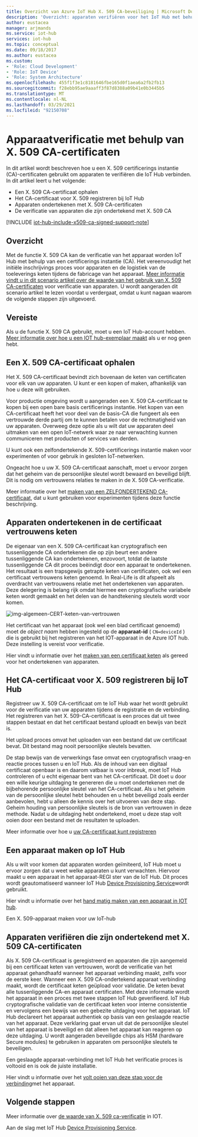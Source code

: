 ```yaml
---
title: Overzicht van Azure IoT Hub X. 509 CA-beveiliging | Microsoft Docs
description: 'Overzicht: apparaten verifiëren voor het IoT Hub met behulp van X. 509-certificerings instanties.'
author: eustacea
manager: arjmands
ms.service: iot-hub
services: iot-hub
ms.topic: conceptual
ms.date: 09/18/2017
ms.author: eustacea
ms.custom:
- 'Role: Cloud Development'
- 'Role: IoT Device'
- 'Role: System Architecture'
ms.openlocfilehash: 455f1f3e1c8181646fbe165d0f1aea6a2fb2fb13
ms.sourcegitcommit: f28ebb95ae9aaaff3f87d8388a09b41e0b3445b5
ms.translationtype: MT
ms.contentlocale: nl-NL
ms.lasthandoff: 03/29/2021
ms.locfileid: "92150708"
---
```

# <a name="device-authentication-using-x509-ca-certificates"></a>Apparaatverificatie met behulp van X. 509 CA-certificaten

In dit artikel wordt beschreven hoe u een X. 509 certificerings instantie (CA)-certificaten gebruikt om apparaten te verifiëren die IoT Hub verbinden.  In dit artikel leert u het volgende:

* Een X. 509 CA-certificaat ophalen
* Het CA-certificaat voor X. 509 registreren bij IoT Hub
* Apparaten ondertekenen met X. 509 CA-certificaten
* De verificatie van apparaten die zijn ondertekend met X. 509 CA

[!INCLUDE [iot-hub-include-x509-ca-signed-support-note](../../includes/iot-hub-include-x509-ca-signed-support-note.md)]

## <a name="overview"></a>Overzicht

Met de functie X. 509 CA kan de verificatie van het apparaat worden IoT Hub met behulp van een certificerings instantie (CA). Het vereenvoudigt het initiële inschrijvings proces voor apparaten en de logistiek van de toeleverings keten tijdens de fabricage van het apparaat. [Meer informatie vindt u in dit scenario artikel over de waarde van het gebruik van X. 509 CA-certificaten](iot-hub-x509ca-concept.md) voor verificatie van apparaten.  U wordt aangeraden dit scenario artikel te lezen voordat u verdergaat, omdat u kunt nagaan waarom de volgende stappen zijn uitgevoerd.

## <a name="prerequisite"></a>Vereiste

Als u de functie X. 509 CA gebruikt, moet u een IoT Hub-account hebben.  [Meer informatie over hoe u een IOT hub-exemplaar maakt](quickstart-send-telemetry-dotnet.md) als u er nog geen hebt.

## <a name="how-to-get-an-x509-ca-certificate"></a>Een X. 509 CA-certificaat ophalen

Het X. 509 CA-certificaat bevindt zich bovenaan de keten van certificaten voor elk van uw apparaten.  U kunt er een kopen of maken, afhankelijk van hoe u deze wilt gebruiken.

Voor productie omgeving wordt u aangeraden een X. 509 CA-certificaat te kopen bij een open bare basis certificerings instantie. Het kopen van een CA-certificaat heeft het voor deel van de basis-CA die fungeert als een vertrouwde derde partij om te kunnen betalen voor de rechtmatigheid van uw apparaten. Overweeg deze optie als u wilt dat uw apparaten deel uitmaken van een open IoT-netwerk waar ze naar verwachting kunnen communiceren met producten of services van derden.

U kunt ook een zelfondertekende X. 509-certificerings instantie maken voor experimenten of voor gebruik in gesloten IoT-netwerken.

Ongeacht hoe u uw X. 509 CA-certificaat aanschaft, moet u ervoor zorgen dat het geheim van de persoonlijke sleutel wordt bewaard en beveiligd blijft.  Dit is nodig om vertrouwens relaties te maken in de X. 509 CA-verificatie.

Meer informatie over het [maken van een ZELFONDERTEKEND CA-certificaat](https://github.com/Azure/azure-iot-sdk-c/blob/master/tools/CACertificates/CACertificateOverview.md), dat u kunt gebruiken voor experimenten tijdens deze functie beschrijving.

## <a name="sign-devices-into-the-certificate-chain-of-trust"></a>Apparaten ondertekenen in de certificaat vertrouwens keten

De eigenaar van een X. 509 CA-certificaat kan cryptografisch een tussenliggende CA ondertekenen die op zijn beurt een andere tussenliggende CA kan ondertekenen, enzovoort, totdat de laatste tussenliggende CA dit proces beëindigt door een apparaat te ondertekenen. Het resultaat is een trapsgewijs getrapte keten van certificaten, ook wel een certificaat vertrouwens keten genoemd. In Real-Life is dit afspeelt als overdracht van vertrouwens relatie met het ondertekenen van apparaten. Deze delegering is belang rijk omdat hiermee een cryptografische variabele keten wordt gemaakt en het delen van de handtekening sleutels wordt voor komen.

![img-algemeen-CERT-keten-van-vertrouwen](./media/generic-cert-chain-of-trust.png)

Het certificaat van het apparaat (ook wel een blad certificaat genoemd) moet de *object naam* hebben ingesteld op de **apparaat-id** ( `CN=deviceId` ) die is gebruikt bij het registreren van het IOT-apparaat in de Azure IOT hub. Deze instelling is vereist voor verificatie.

Hier vindt u informatie over het [maken van een certificaat keten](https://github.com/Azure/azure-iot-sdk-c/blob/master/tools/CACertificates/CACertificateOverview.md) als gereed voor het ondertekenen van apparaten.

## <a name="how-to-register-the-x509-ca-certificate-to-iot-hub"></a>Het CA-certificaat voor X. 509 registreren bij IoT Hub

Registreer uw X. 509 CA-certificaat om te IoT Hub waar het wordt gebruikt voor de verificatie van uw apparaten tijdens de registratie en de verbinding.  Het registreren van het X. 509-CA-certificaat is een proces dat uit twee stappen bestaat en dat het certificaat bestand uploadt en bewijs van bezit is.

Het upload proces omvat het uploaden van een bestand dat uw certificaat bevat.  Dit bestand mag nooit persoonlijke sleutels bevatten.

De stap bewijs van de verwerkings fase omvat een cryptografisch vraag-en reactie proces tussen u en IoT Hub.  Als de inhoud van een digitaal certificaat openbaar is en daarom vatbaar is voor inbreuk, moet IoT Hub controleren of u echt eigenaar bent van het CA-certificaat.  Dit doet u door een wille keurige uitdaging te genereren die u moet ondertekenen met de bijbehorende persoonlijke sleutel van het CA-certificaat.  Als u het geheim van de persoonlijke sleutel hebt behouden en u hebt beveiligd zoals eerder aanbevolen, hebt u alleen de kennis over het uitvoeren van deze stap. Geheim houding van persoonlijke sleutels is de bron van vertrouwen in deze methode.  Nadat u de uitdaging hebt ondertekend, moet u deze stap volt ooien door een bestand met de resultaten te uploaden.

Meer informatie over hoe u [uw CA-certificaat kunt registreren](iot-hub-security-x509-get-started.md#register-x509-ca-certificates-to-your-iot-hub)

## <a name="how-to-create-a-device-on-iot-hub"></a>Een apparaat maken op IoT Hub

Als u wilt voor komen dat apparaten worden geïmiteerd, IoT Hub moet u ervoor zorgen dat u weet welke apparaten u kunt verwachten.  Hiervoor maakt u een apparaat in het apparaat-REGI ster van de IoT Hub.  Dit proces wordt geautomatiseerd wanneer IoT Hub [Device Provisioning Service](https://azure.microsoft.com/blog/azure-iot-hub-device-provisioning-service-preview-automates-device-connection-configuration/)wordt gebruikt. 

Hier vindt u informatie over het [hand matig maken van een apparaat in IOT hub](iot-hub-security-x509-get-started.md#create-an-x509-device-for-your-iot-hub).

Een X. 509-apparaat maken voor uw IoT-hub

## <a name="authenticating-devices-signed-with-x509-ca-certificates"></a>Apparaten verifiëren die zijn ondertekend met X. 509 CA-certificaten

Als X. 509 CA-certificaat is geregistreerd en apparaten die zijn aangemeld bij een certificaat keten van vertrouwen, wordt de verificatie van het apparaat gehandhaafd wanneer het apparaat verbinding maakt, zelfs voor de eerste keer.  Wanneer een X. 509 CA-ondertekend apparaat verbinding maakt, wordt de certificaat keten geüpload voor validatie. De keten bevat alle tussenliggende CA-en apparaat certificaten.  Met deze informatie wordt het apparaat in een proces met twee stappen IoT Hub geverifieerd.  IoT Hub cryptografische validatie van de certificaat keten voor interne consistentie en vervolgens een bewijs van een gebezite uitdaging voor het apparaat.  IoT Hub declareert het apparaat authentiek op basis van een geslaagde reactie van het apparaat.  Deze verklaring gaat ervan uit dat de persoonlijke sleutel van het apparaat is beveiligd en dat alleen het apparaat kan reageren op deze uitdaging.  U wordt aangeraden beveiligde chips als HSM (hardware Secure modules) te gebruiken in apparaten om persoonlijke sleutels te beveiligen.

Een geslaagde apparaat-verbinding met IoT Hub het verificatie proces is voltooid en is ook de juiste installatie.

Hier vindt u informatie over het [volt ooien van deze stap voor de verbinding](iot-hub-security-x509-get-started.md#authenticate-your-x509-device-with-the-x509-certificates)met het apparaat.

## <a name="next-steps"></a>Volgende stappen

Meer informatie over [de waarde van X. 509 ca-verificatie](iot-hub-x509ca-concept.md) in IOT.

Aan de slag met IoT Hub [Device Provisioning Service](../iot-dps/index.yml).